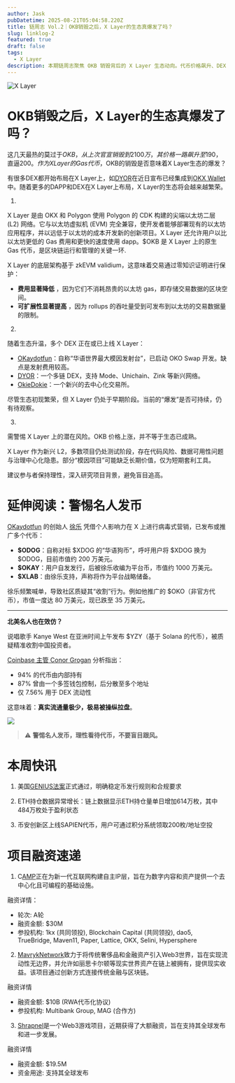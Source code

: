 ```yaml
---
author: Jask
pubDatetime: 2025-08-21T05:04:58.220Z
title: 链周志 Vol.2｜OKB销毁之后，X Layer的生态真爆发了吗？
slug: linklog-2
featured: true
draft: false
tags:
  - X Layer
description: 本期链周志聚焦 OKB 销毁背后的 X Layer 生态动向。代币价格飙升、DEX 集中上线、模因币热潮涌现——这是一场真实的生态爆发，还是一轮短期炒作？我们梳理技术架构、项目布局与潜在风险，还原 X Layer 的真实图景。
---
```

![X Layer](https://web3.okx.com/cdn/assets/imgs/255/D3F619B884604DE0.png?x-oss-process=image/format,webp/ignore-error,1)

# OKB销毁之后，X Layer的生态真爆发了吗？
这几天最热的莫过于$OKB，从上次官宣销毁到2100万，其价格一路飙升至$190，直逼$200。作为X Layer的Gas代币，$OKB的销毁是否意味着X Layer生态的爆发？

有很多DEX都开始布局在X Layer上，如[DYOR](https://x.com/DYORSWAPDEX)在近日宣布已经集成到[OKX Wallet](https://x.com/wallet)中。随着更多的DAPP和DEX在X Layer上布局，X Layer的生态将会越来越繁荣。

1.
X Layer 是由 OKX 和 Polygon 使用 Polygon 的 CDK 构建的尖端以太坊二层 (L2) 网络。它与以太坊虚拟机 (EVM) 完全兼容，使开发者能够部署现有的以太坊应用程序，并以远低于以太坊的成本开发新的创新项目。X Layer 还允许用户以比以太坊更低的 Gas 费用和更快的速度使用 dapp。$OKB 是 X Layer 上的原生 Gas 代币，是区块链运行和管理的关键一环. 

X Layer 的底层架构基于 zkEVM validium，这意味着交易通过零知识证明进行保护：
- **费用显著降低** ，因为它们不消耗昂贵的以太坊 gas，即存储交易数据的区块空间。
- **可扩展性显著提高** ，因为 rollups 的吞吐量受到可发布到以太坊的交易数据量的限制。

2.
随着生态升温，多个 DEX 正在或已上线 X Layer：
- [OKaydotfun](https://okay.fun)：自称“华语世界最大模因发射台”，已启动 OKO Swap 开发。缺点是发射费用较高。
- [DYOR](https://x.com/DYORSWAPDEX)：一个多链 DEX，支持 Mode、Unichain、Zink 等新兴网络。
- [OkieDokie](https://OkieDokie.fun)：一个新兴的去中心化交易所。

尽管生态初现繁荣，但 X Layer 仍处于早期阶段。当前的“爆发”是否可持续，仍有待观察。

3.
需警惕 X Layer 上的潜在风险。OKB 价格上涨，并不等于生态已成熟。

X Layer 作为新兴 L2，多数项目仍处测试阶段，存在代码风险、数据可用性问题与治理中心化隐患。部分“模因项目”可能缺乏长期价值，仅为短期套利工具。

建议参与者保持理性，深入研究项目背景，避免盲目追高。


# 延伸阅读：警惕名人发币

[OKaydotfun](https://okay.fun) 的创始人 [徐乐](https://x.com/bazingahappy) 凭借个人影响力在 X 上进行病毒式营销，已发布或推广多个代币：

- **$ODOG**：自称对标 $XDOG 的“华语狗币”，呼吁用户将 $XDOG 换为 $ODOG，目前市值约 200 万美元。
- **$OKAY**：用户自发发行，后被徐乐收编为平台币，市值约 1000 万美元。
- **$XLAB**：由徐乐支持，声称将作为平台战略储备。

徐乐频繁喊单，导致社区质疑其“收割”行为。例如他推广的 $OKO（非官方代币），市值一度达 80 万美元，现已跌至 35 万美元。

---

**北美名人也在效仿？**

说唱歌手 Kanye West 在亚洲时间上午发布 $YZY（基于 Solana 的代币），被质疑精准收割中国投资者。

[Coinbase 主管 Conor Grogan](https://x.com/jconorgrogan/status/1958353477597299097) 分析指出：
- 94% 的代币由内部持有
- 87% 曾由一个多签钱包控制，后分散至多个地址
- 仅 7.56% 用于 DEX 流动性

这意味着：**真实流通量极少，极易被操纵拉盘**。

![](https://pbs.twimg.com/media/Gy2BDpfbEAAhxnA?format=jpg&name=large)

> ⚠️ **警惕名人发币，理性看待代币，不要盲目跟风。**

# 本周快讯
1. 美国[GENIUS法案](https://x.com/i/web/status/1958036651537764759)正式通过，明确稳定币发行规则和合规要求

2. ETH持仓数据异常增长：链上数据显示ETH持仓量单日增加614万枚，其中484万枚处于盈利状态 

3. 币安创新区上线SAPIEN代币，用户可通过积分系统领取200枚/地址空投

# 项目融资速递
1. C[AMP](https://x.com/campnetworkxyz)正在为新一代互联网构建自主IP层，旨在为数字内容和资产提供一个去中心化且可编程的基础设施。

融资详情：
- 轮次: A轮
- 融资金额: $30M
- 参投机构: 1kx (共同领投), Blockchain Capital (共同领投), dao5, TrueBridge, Maven11, Paper, Lattice, OKX, Selini, Hypersphere

2. [MavrykNetwork](https://x.com/MavrykNetwork)致力于将传统奢侈品和金融资产引入Web3世界，旨在实现流动性无边界，并允许如丽思卡尔顿等现实世界资产在链上被拥有，提供现实收益。该项目通过创新方式连接传统金融与区块链。

融资详情
- 融资金额: $10B (RWA代币化协议)
- 参投机构: Multibank Group, MAG (合作方)

3. [Shrapnel](https://x.com/playSHRAPNEL)是一个Web3游戏项目，近期获得了大额融资，旨在支持其全球发布和进一步发展。

融资详情
- 融资金额: $19.5M
- 资金用途: 支持其全球发布